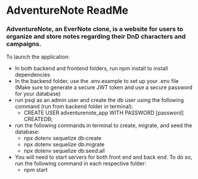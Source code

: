# AdventureNote ReadMe

### AdventureNote, an EverNote clone, is a website for users to organize and store notes regarding their DnD characters and campaigns.

To launch the application:
  - In both backend and frontend folders, run npm install to install dependencies
  - In the backend folder, use the .env.example to set up your .env file (Make sure to generate a secure JWT token and use a secure password for your database)
  - run psql as an admin user and create the db user using the following command (run from backend folder in terminal):
    - CREATE USER adventurenote_app WITH PASSWORD [password] CREATEDB;
  - run the following commands in terminal to create, migrate, and seed the database:
    - npx dotenv sequelize db:create
    - npx dotenv sequelize db:migrate
    - npx dotenv sequelize db:seed:all
  - You will need to start servers for both front end and back end. To do so, run the following command in each respective folder:
    - npm start
